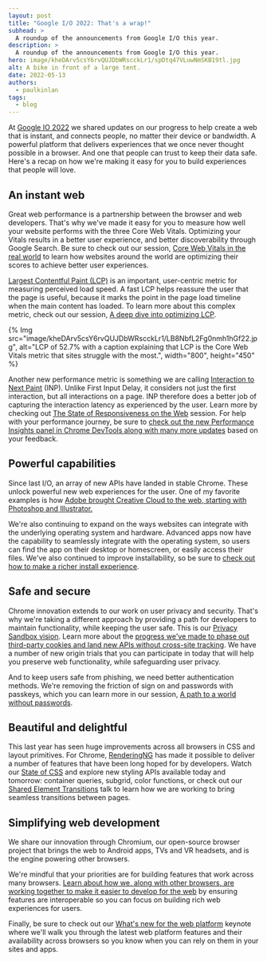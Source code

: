 ```yaml
---
layout: post
title: "Google I/O 2022: That's a wrap!"
subhead: >
  A roundup of the announcements from Google I/O this year. 
description: >
  A roundup of the announcements from Google I/O this year.
hero: image/kheDArv5csY6rvQUJDbWRscckLr1/spDtq47VLuwNmSKB19tl.jpg
alt: A bike in front of a large tent.
date: 2022-05-13
authors:
  - paulkinlan
tags:
  - blog
---
```


At [Google IO 2022](https://io.google/2022/products/web/) we shared updates on our progress to help create a web that is instant, and connects people, no matter their device or bandwidth. A powerful platform that delivers experiences that we once never thought possible in a browser. And one that people can trust to keep their data safe. Here's a recap on how we're making it easy for you to build experiences that people will love.

## An instant web

Great web performance is a partnership between the browser and web developers. That's why we've made it easy for you to measure how well your website performs with the three Core Web Vitals. Optimizing your Vitals results in a better user experience, and better discoverability through Google Search. Be sure to check out our session, [Core Web Vitals in the real world](https://io.google/2022/program/7cb6e1ad-504b-42d8-9ab6-105c48a65b80/) to learn how websites around the world are optimizing their scores to achieve better user experiences.

[Largest Contentful Paint (LCP)](/lcp/) is an important, user-centric metric for measuring perceived load speed. A fast LCP helps reassure the user that the page is useful, because it marks the point in the page load timeline when the main content has loaded. To learn more about this complex metric, check out our session, [A deep dive into optimizing LCP](https://io.google/2022/program/3d49f700-4e86-4a50-9f8a-1a2742bc4c22/).

{% Img src="image/kheDArv5csY6rvQUJDbWRscckLr1/LB8NbfL2Fg0nmh1hGf22.jpg", alt="LCP of 52.7% with a caption explaining that LCP is the Core Web Vitals metric that sites struggle with the most.", width="800", height="450" %}

Another new performance metric is something we are calling [Interaction to Next Paint](http://web.dev/inp/) (INP). Unlike First Input Delay, it considers not just the first interaction, but all interactions on a page. INP therefore does a better job of capturing the interaction latency as experienced by the user. Learn more by checking out [The State of Responsiveness on the Web](https://io.google/2022/program/62e33209-bd18-48c5-801f-d6d1cc442e4b/) session. For help with your performance journey, be sure to [check out the new Performance Insights panel in Chrome DevTools along with many more updates](https://io.google/2022/program/6213f6fd-c940-4e80-b011-beec59d610f8/) based on your feedback.

## Powerful capabilities

Since last I/O, an array of new APIs have landed in stable Chrome. These unlock powerful new web experiences for the user. One of my favorite examples is how [Adobe brought Creative Cloud to the web, starting with Photoshop and Illustrator.](https://io.google/2022/program/b235121c-8e48-4cfb-89a6-1481c220fce1/)

We're also continuing to expand on the ways websites can integrate with the underlying operating system and hardware. Advanced apps now have the capability to seamlessly integrate with the operating system, so users can find the app on their desktop or homescreen, or easily access their files. We've also continued to improve installability, so be sure to [check out how to make a richer install experience](https://io.google/2022/program/a8a9892b-ae1d-4078-a818-2ff0b674a12b/).

## Safe and secure

Chrome innovation extends to our work on user privacy and security. That's why we're taking a different approach by providing a path for developers to maintain functionality, while keeping the user safe. This is our [Privacy Sandbox vision](https://developer.chrome.com/docs/privacy-sandbox/). Learn more about the [progress we've made to phase out third-party cookies and land new APIs without cross-site tracking](https://io.google/2022/program/fd566197-8194-4989-91dc-6fd0173faa7e/). We have a number of new origin trials that you can participate in today that will help you preserve web functionality, while safeguarding user privacy. 

And to keep users safe from phishing, we need better authentication methods. We're removing the friction of sign on and passwords with passkeys, which you can learn more in our session, [A path to a world without passwords](https://io.google/2022/program/e3bb37a4-2723-4d72-a5b3-1a23abb94ac0/).

## Beautiful and delightful

This last year has seen huge improvements across all browsers in CSS and layout primitives. For Chrome, [RenderingNG](https://developer.chrome.com/blog/renderingng/) has made it possible to deliver a number of features that have been long hoped for by developers. Watch our [State of CSS](https://io.google/2022/program/9f58d739-87b1-42f0-b715-32584508a69b/) and explore new styling APIs available today and tomorrow: container queries, subgrid, color functions, or check out our [Shared Element Transitions](https://io.google/2022/program/81ed353d-20e4-4e9a-9b4d-d65b103cfc71/) talk to learn how we are working to bring seamless transitions between pages.

## Simplifying web development

We share our innovation through Chromium, our open-source browser project that brings the web to Android apps, TVs and VR headsets, and is the engine powering other browsers. 

We're mindful that your priorities are for building features that work across many browsers. [Learn about how we, along with other browsers, are working together to make it easier to develop for the web](https://io.google/2022/program/6c749c36-e85f-470f-a981-49b1ddbe9d20/) by ensuring features are interoperable so you can focus on building rich web experiences for users.

Finally, be sure to check out our [What's new for the web platform](https://io.google/2022/program/3c60e411-5340-4c54-a037-3aceb2825b16/) keynote where we'll walk you through the latest web platform features and their availability across browsers so you know when you can rely on them in your sites and apps.